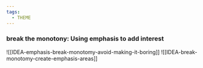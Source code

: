 ```yaml
---
tags:
  - THEME
---
```


### break the monotony: Using emphasis to add interest

![[IDEA-emphasis-break-monotomy-avoid-making-it-boring]]
![[IDEA-break-monotomy-create-emphasis-areas]]


